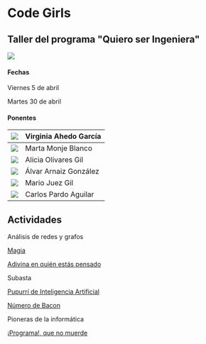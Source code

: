# Code Girls
## Taller del programa "Quiero ser Ingeniera"

![](https://www.ubu.es/sites/default/files/portal_page/images/cartelqsi_pyb.png)


#### Fechas
Viernes 5 de abril

Martes 30 de abril


#### Ponentes

|![](pics/vag.jpg) | Virginia Ahedo García |
|------------------|-----------------------|
|![](pics/mmb.jpg) | Marta Monje Blanco    |
|![](pics/aog.jpg) | Alicia Olivares Gil   |
|![](pics/aag.jpg) | Álvar Arnaiz González |
|![](pics/mjg.jpg) | Mario Juez Gil        |
|![](pics/cpa.jpg) | Carlos Pardo Aguilar  |


## Actividades

Análisis de redes y grafos

[Magia](magic/slides.pdf)

[Adivina en quién estás pensado](https://es.akinator.com/game)

Subasta

[Pupurrí de Inteligencia Artificial](misc/README.md)

[Número de Bacon](https://oracleofbacon.org/)

Pioneras de la informática

[¡Programa!, que no muerde](https://blockly-games.appspot.com/)

